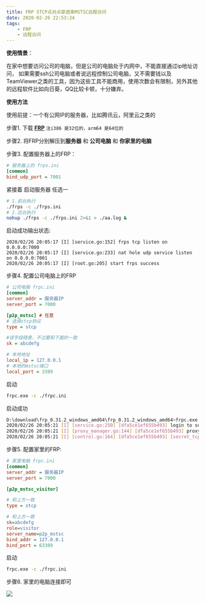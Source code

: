 ```yaml
---
title: FRP STCP点对点穿透来MSTSC远程访问
date: 2020-02-26 22:53:24
tags:
	- FRP
	- 远程访问
---
```




**使用情景**：

在家中想要访问公司的电脑，但是公司的电脑处于内网中，不能直接通过ip地址访问， 如果需要ssh公司电脑或者说远程控制公司电脑，又不需要钱以及TeamViewer之类的工具，因为这些工具不能商用，使用次数会有限制，另外其他的远程软件比如向日葵，QQ比较卡顿，十分嫌弃。



**使用方法**

<!-- more -->

使用前提：一个有公网IP的服务器，比如腾讯云，阿里云之类的



步骤1. 下载 <a href='<https://github.com/fatedier/frp/releases>'>**FRP**</a> `注i386 是32位的，arm64 是64位的`

步骤2. 将FRP分别解压到**服务器** 和 **公司电脑** 和 **你家里的电脑**  



步骤3. 配置服务器上的FRP：

```ini
# 服务器上的 frps.ini
[common]
bind_udp_port = 7001
```

紧接着 启动服务器 任选一

```bash
# 1.前台执行
./frps -c ./frps.ini
# 2.后台执行 
nohup ./frps -c ./frps.ini 2>&1 > ./aa.log &
```

启动成功输出状态:

```shell
2020/02/26 20:05:17 [I] [service.go:152] frps tcp listen on 0.0.0.0:7000
2020/02/26 20:05:17 [I] [service.go:233] nat hole udp service listen on 0.0.0.0:7001
2020/02/26 20:05:17 [I] [root.go:205] start frps success
```



步骤4. 配置公司电脑上的FRP



```ini
# 公司电脑 frpc.ini
[common]
server_addr = 服务器IP
server_port = 7000

[p2p_mstsc] # 任意
# 选择stcp协议 
type = stcp   

#该字段随意，不过要和下面的一致
sk = abcdefg  

# 本地地址
local_ip = 127.0.0.1 
# 本地的mstsc端口
local_port = 3389 

```

启动 

```bash
frpc.exe -c ./frpc.ini
```

启动成功

```bash
D:\download\frp_0.31.2_windows_amd64\frp_0.31.2_windows_amd64>frpc.exe -c ./frpc.ini
2020/02/26 20:05:21 [I] [service.go:250] [dfa5ce1ef655b493] login to server success, get run id [dfa5ce1ef655b493], server udp port [7001]
2020/02/26 20:05:21 [I] [proxy_manager.go:144] [dfa5ce1ef655b493] proxy added: [secret_tcp]
2020/02/26 20:05:21 [I] [control.go:164] [dfa5ce1ef655b493] [secret_tcp] start proxy success
```





步骤5. 配置家里的FRP:



```ini
# 家里电脑 frpc.ini
[common]
server_addr = 服务器IP
server_port = 7000

[p2p_mstsc_visitor]

# 和上方一致
type = stcp

# 和上方一致
sk=abcdefg
role=visitor
server_name=p2p_mstsc
bind_addr = 127.0.0.1
bind_port = 63389

```

启动

```bash
frpc.exe -c ./frpc.ini
```



步骤6. 家里的电脑连接即可

![](D:\document\GitHub\blog\source\_posts\FRP-STCP点对点穿透来MSTSC远程访问\Snipaste_2020-02-26_23-18-44.jpg)


